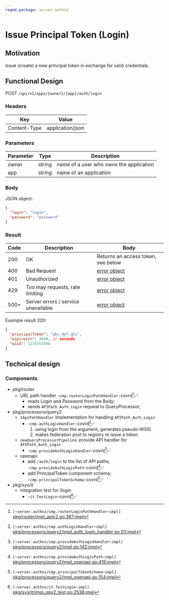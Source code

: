 ```yaml
---
reqmd.package: server.authnz
---
```


# Issue Principal Token (Login)

## Motivation

Issue (create) a new principal token in exchange for valid credentials.

## Functional Design

POST `/api/v2/apps/{owner}/{app}/auth/login`

### Headers

| Key | Value |
| --- | --- |
| Content-Type | application/json |

### Parameters

| Parameter | Type | Description |
| --- | --- | --- |
| owner | string | name of a user who owns the application |
| app | string | name of an application |

### Body

JSON object:

```json
{
  "login": "login",
  "password": "password"
}
```

### Result

| Code | Description | Body |
| --- | --- | --- |
| 200 | OK | Returns an access token, see below |
| 400 | Bad Request | [error object](errors.md) |
| 401 | Unauthorized | [error object](errors.md) |
| 429 | Too may requests, rate limiting | [error object](cerrors.md) |
| 500+ | Server errors / service unavailable | [error object](errors.md) |

Example result 200:

```json
{
  "principalToken": "abc.def.ghi",
  "expiresIn": 3600, // seconds
  "wsid": 1234567890
}
```

## Technical design

### Components

- pkg/router
  - URL path handler `~cmp.routerLoginPathHandler~`covrd[^1]✅:
    - reads Login and Password from the Body;
    - sends `APIPath_Auth_Login` request to QueryProcessor;
- pkg/processors/query2
  - `IApiPathHandler` implementation for handling `APIPath_Auth_Login`
    - `~cmp.authLoginHandler~`covrd[^2]✅
      1) using login from the argument, generates pseudo-WSID
      2) makes federation post to registry to issue a token
  - `newQueryProcessorPipeline`: provide API handler for `APIPath_Auth_Login`
    - `~cmp.provideAuthLoginHandler~`covrd[^3]✅
  - openapi:
    - add `/auth/login` to the list of API paths; `~cmp.provideAuthLoginPath~`covrd[^4]✅
    - add PrincipalToken component schema; `~cmp.principalTokenSchema~`covrd[^5]✅
- pkg/sys/it
  - integration test for /login
    - `~it.TestLogin~`covrd[^6]✅

[^1]: `[~server.authnz/cmp.routerLoginPathHandler~impl]` [pkg/router/impl_apiv2.go:387:impl](https://github.com/voedger/voedger/blob/main/pkg/router/impl_apiv2.go#L387)
[^2]: `[~server.authnz/cmp.authLoginHandler~impl]` [pkg/processors/query2/impl_auth_login_handler.go:20:impl](https://github.com/voedger/voedger/blob/main/pkg/processors/query2/impl_auth_login_handler.go#L20)
[^3]: `[~server.authnz/cmp.provideAuthLoginHandler~impl]` [pkg/processors/query2/impl.go:142:impl](https://github.com/voedger/voedger/blob/main/pkg/processors/query2/impl.go#L142)
[^4]: `[~server.authnz/cmp.provideAuthLoginPath~impl]` [pkg/processors/query2/impl_openapi.go:419:impl](https://github.com/voedger/voedger/blob/main/pkg/processors/query2/impl_openapi.go#L419)
[^5]: `[~server.authnz/cmp.principalTokenSchema~impl]` [pkg/processors/query2/impl_openapi.go:154:impl](https://github.com/voedger/voedger/blob/main/pkg/processors/query2/impl_openapi.go#L154)
[^6]: `[~server.authnz/it.TestLogin~impl]` [pkg/sys/it/impl_qpv2_test.go:2538:impl](https://github.com/voedger/voedger/blob/main/pkg/sys/it/impl_qpv2_test.go#L2538)
